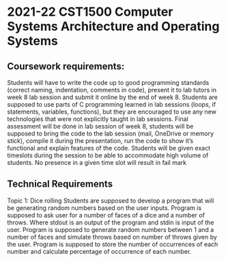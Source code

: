 # 2021-22 CST1500 Computer Systems Architecture and Operating Systems
## Coursework requirements:
Students will have to write the code up to good programming standards (correct naming, 
indentation, comments in code), present it to lab tutors in week 8 lab session and submit it 
online by the end of week 8.
Students are supposed to use parts of C programming learned in lab sessions (loops, if statements, variables, functions), but they are encouraged to use any new technologies that
were not explicitly taught in lab sessions.
Final assessment will be done in lab session of week 8, students will be supposed to bring the
code to the lab session (mail, OneDrive or memory stick), compile it during the presentation, 
run the code to show it’s functional and explain features of the code. Students will be given 
exact timeslots during the session to be able to accommodate high volume of students. No 
presence in a given time slot will result in fail mark

## Technical Requirements
Topic 1: Dice rolling
Students are supposed to develop a program that will be generating random numbers based on 
the user inputs. Program is supposed to ask user for a number of faces of a dice and a number 
of throws.
Where stdout is an output of the program and stdin is input of the user. Program is supposed 
to generate random numbers between 1 and a number of faces and simulate throws based on 
number of throws given by the user. Program is supposed to store the number of occurrences 
of each number and calculate percentage of occurrence of each number.

